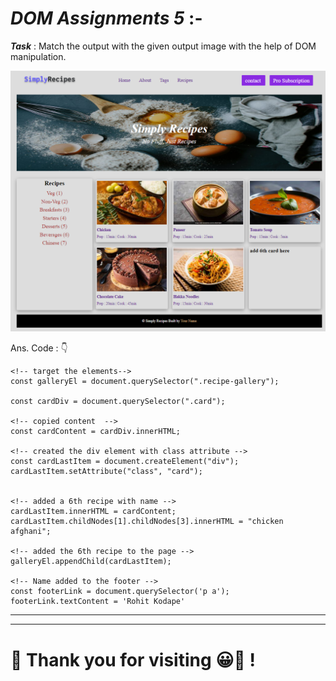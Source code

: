 # ***DOM Assignments 5*** :-

***Task*** : Match the output with the given output image with the help of DOM manipulation.

![output](./Output/DOM%20P2%20SS.png)

Ans. Code : 👇

```
<!-- target the elements-->
const galleryEl = document.querySelector(".recipe-gallery");

const cardDiv = document.querySelector(".card");

<!-- copied content  -->
const cardContent = cardDiv.innerHTML;

<!-- created the div element with class attribute -->
const cardLastItem = document.createElement("div");
cardLastItem.setAttribute("class", "card");


<!-- added a 6th recipe with name -->
cardLastItem.innerHTML = cardContent;
cardLastItem.childNodes[1].childNodes[3].innerHTML = "chicken afghani";

<!-- added the 6th recipe to the page -->
galleryEl.appendChild(cardLastItem);

<!-- Name added to the footer -->
const footerLink = document.querySelector('p a');
footerLink.textContent = 'Rohit Kodape'
```
___
___
# **💜 Thank you for visiting 😀🫡 !**